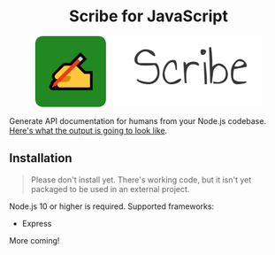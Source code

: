 <h1 align="center">Scribe for JavaScript</h1>

<p align="center">
  <img src="logo-scribe.png"><br>
</p>

Generate API documentation for humans from your Node.js codebase. [Here's what the output is going to look like](https://shalvah.me/TheCensorshipAPI/).


## Installation
> Please don't install yet. There's working code, but it isn't yet packaged to be used in an external project.
>
Node.js 10 or higher is required. Supported frameworks:
- Express

More coming!